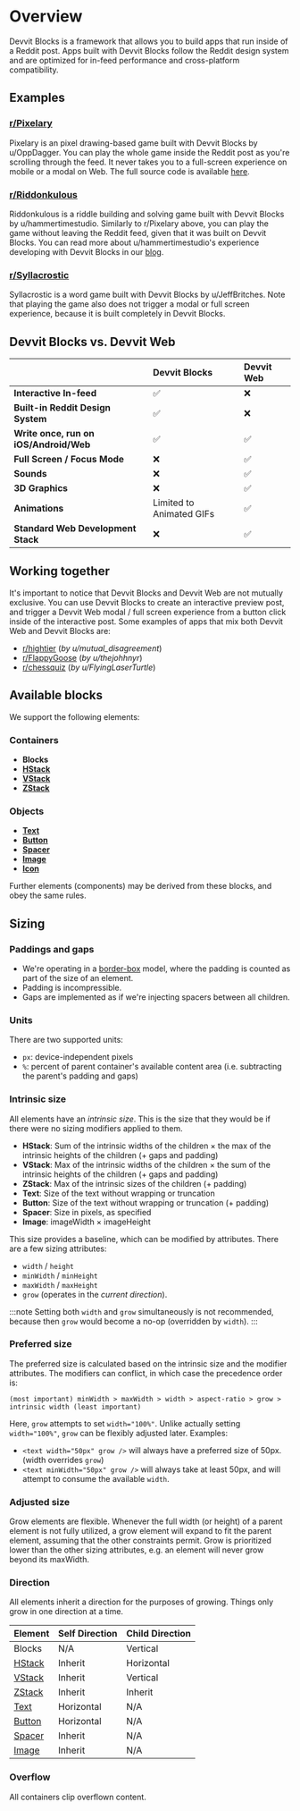# Overview

Devvit Blocks is a framework that allows you to build apps that run inside of a Reddit post.
Apps built with Devvit Blocks follow the Reddit design system and are optimized for in-feed performance and cross-platform compatibility.

## Examples

### [r/Pixelary](https://www.reddit.com/r/pixelary)

Pixelary is an pixel drawing-based game built with Devvit Blocks by u/OppDagger. You can play the whole game inside the Reddit post as you're scrolling through the feed. It never takes you to a full-screen experience on mobile or a modal on Web. The full source code is available [here](https://github.com/reddit/devvit/tree/main/packages/apps/pixelary).

### [r/Riddonkulous](https://www.reddit.com/r/riddonkulous)

Riddonkulous is a riddle building and solving game built with Devvit Blocks by u/hammertimestudio. Similarly to r/Pixelary above, you can play the game without leaving the Reddit feed, given that it was built on Devvit Blocks. You can read more about u/hammertimestudio's experience developing with Devvit Blocks in our [blog](https://developers.reddit.com/docs/blog/riddonkulous).

### [r/Syllacrostic](https://www.reddit.com/r/syllacrostic)

Syllacrostic is a word game built with Devvit Blocks by u/JeffBritches. Note that playing the game also does not trigger a modal or full screen experience, because it is built completely in Devvit Blocks.

## Devvit Blocks vs. Devvit Web

|                                        | Devvit Blocks            | Devvit Web |
| :------------------------------------- | :----------------------- | :--------- |
| **Interactive In-feed**                | ✅                       | ❌         |
| **Built-in Reddit Design System**      | ✅                       | ❌         |
| **Write once, run on iOS/Android/Web** | ✅                       | ✅         |
| **Full Screen / Focus Mode**           | ❌                       | ✅         |
| **Sounds**                             | ❌                       | ✅         |
| **3D Graphics**                        | ❌                       | ✅         |
| **Animations**                         | Limited to Animated GIFs | ✅         |
| **Standard Web Development Stack**     | ❌                       | ✅         |

## Working together

It's important to notice that Devvit Blocks and Devvit Web are not mutually exclusive. You can use Devvit Blocks to create an interactive preview post, and trigger a Devvit Web modal / full screen experience from a button click inside of the interactive post. Some examples of apps that mix both Devvit Web and Devvit Blocks are:

- [r/hightier](https://www.reddit.com/r/hightier) (_by u/mutual_disagreement_)
- [r/FlappyGoose](https://www.reddit.com/r/FlappyGoose) (_by u/thejohhnyr_)
- [r/chessquiz](https://www.reddit.com/r/chessquiz) (_by u/FlyingLaserTurtle_)

## Available blocks

We support the following elements:

### Containers

- **Blocks**
- [**HStack**](../../../blocks/stacks)
- [**VStack**](../../../blocks/stacks)
- [**ZStack**](../../../blocks/stacks)

### Objects

- [**Text**](../../../blocks/text)
- [**Button**](../../../blocks/button)
- [**Spacer**](../../../blocks/spacer)
- [**Image**](../../../blocks/image)
- [**Icon**](../../../blocks/icon)

Further elements (components) may be derived from these blocks, and obey the same rules.

## Sizing

### Paddings and gaps

- We're operating in a [border-box](https://developer.mozilla.org/en-US/docs/Web/CSS/box-sizing) model, where the padding is counted as part of the size of an element.
- Padding is incompressible.
- Gaps are implemented as if we're injecting spacers between all children.

### Units

There are two supported units:

- `px`: device-independent pixels
- `%`: percent of parent container's available content area (i.e. subtracting the parent's padding and gaps)

### Intrinsic size

All elements have an _intrinsic size_. This is the size that they would be if there were no sizing modifiers applied to them.

- **HStack**: Sum of the intrinsic widths of the children &times; the max of the intrinsic heights of the children (+ gaps and padding)
- **VStack**: Max of the intrinsic widths of the children &times; the sum of the intrinsic heights of the children (+ gaps and padding)
- **ZStack**: Max of the intrinsic sizes of the children (+ padding)
- **Text**: Size of the text without wrapping or truncation
- **Button**: Size of the text without wrapping or truncation (+ padding)
- **Spacer**: Size in pixels, as specified
- **Image**: imageWidth &times; imageHeight

This size provides a baseline, which can be modified by attributes. There are a few sizing attributes:

- `width` / `height`
- `minWidth` / `minHeight`
- `maxWidth` / `maxHeight`
- `grow` (operates in the _current direction_).

:::note
Setting both `width` and `grow` simultaneously is not recommended, because then `grow` would become a no-op (overridden by `width`).
:::

### Preferred size

The preferred size is calculated based on the intrinsic size and the modifier attributes. The modifiers can conflict, in which case the precedence order is:

`(most important) minWidth > maxWidth > width > aspect-ratio > grow > intrinsic width (least important)`

Here, `grow` attempts to set `width="100%"`. Unlike actually setting `width="100%"`, `grow` can be flexibly adjusted later. Examples:

- `<text width="50px" grow />` will always have a preferred size of 50px. (width overrides `grow`)
- `<text minWidth="50px" grow />` will always take at least 50px, and will attempt to consume the available `width`.

### Adjusted size

Grow elements are flexible. Whenever the full width (or height) of a parent element is not fully utilized, a grow element will expand to fit the parent element, assuming that the other constraints permit. Grow is prioritized lower than the other sizing attributes, e.g. an element will never grow beyond its maxWidth.

### Direction

All elements inherit a direction for the purposes of growing. Things only grow in one direction at a time.

| Element                          | Self Direction | Child Direction |
| -------------------------------- | -------------- | --------------- |
| Blocks                           | N/A            | Vertical        |
| [HStack](../../../blocks/stacks) | Inherit        | Horizontal      |
| [VStack](../../../blocks/stacks) | Inherit        | Vertical        |
| [ZStack](../../../blocks/stacks) | Inherit        | Inherit         |
| [Text](../../../blocks/text)     | Horizontal     | N/A             |
| [Button](../../../blocks/button) | Horizontal     | N/A             |
| [Spacer](../../../blocks/spacer) | Inherit        | N/A             |
| [Image](../../../blocks/image)   | Inherit        | N/A             |

### Overflow

All containers clip overflown content.
